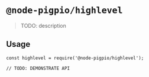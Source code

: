 # `@node-pigpio/highlevel`

> TODO: description

## Usage

```
const highlevel = require('@node-pigpio/highlevel');

// TODO: DEMONSTRATE API
```
